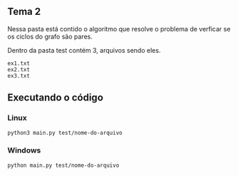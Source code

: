 ## Tema 2

Nessa pasta está contido o algoritmo que resolve o problema de verficar se os ciclos do grafo são pares.

Dentro da pasta test contém 3, arquivos sendo eles.

    ex1.txt
    ex2.txt
    ex3.txt

## Executando o código

### Linux 

    python3 main.py test/nome-do-arquivo

### Windows
     
    python main.py test/nome-do-arquivo
